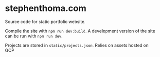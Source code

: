 # stephenthoma.com
Source code for static portfolio website.


Compile the site with `npm run dev:build`.
A development version of the site can be run with `npm run dev`.


Projects are stored in `static/projects.json`.
Relies on assets hosted on GCP
